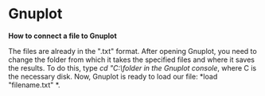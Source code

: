 # Gnuplot

**How to connect a file to Gnuplot**

The files are already in the ".txt" format. After opening Gnuplot, you need to change the folder from which it takes the specified files and where it saves the results. To do this, type *cd "C:\folder in the Gnuplot console*, where C is the necessary disk. Now, Gnuplot is ready to load our file: *load "filename.txt" *.
